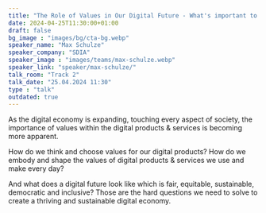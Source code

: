 ```yaml
---
title: "The Role of Values in Our Digital Future - What's important to us and how do we embed values in our digital products? 🇬🇧"
date: 2024-04-25T11:30:00+01:00
draft: false
bg_image : "images/bg/cta-bg.webp"
speaker_name: "Max Schulze"
speaker_company: "SDIA"
speaker_image : "images/teams/max-schulze.webp"
speaker_link: "speaker/max-schulze/"
talk_room: "Track 2"
talk_date: "25.04.2024 11:30"
type : "talk"
outdated: true
---
```


As the digital economy is expanding, touching every aspect of society, the importance of values within the digital products & services is becoming more apparent. 

How do we think and choose values for our digital products? How do we embody and shape the values of digital products & services we use and make every day? 

And what does a digital future look like which is fair, equitable, sustainable, democratic and inclusive? Those are the hard questions we need to solve to create a thriving and sustainable digital economy.

